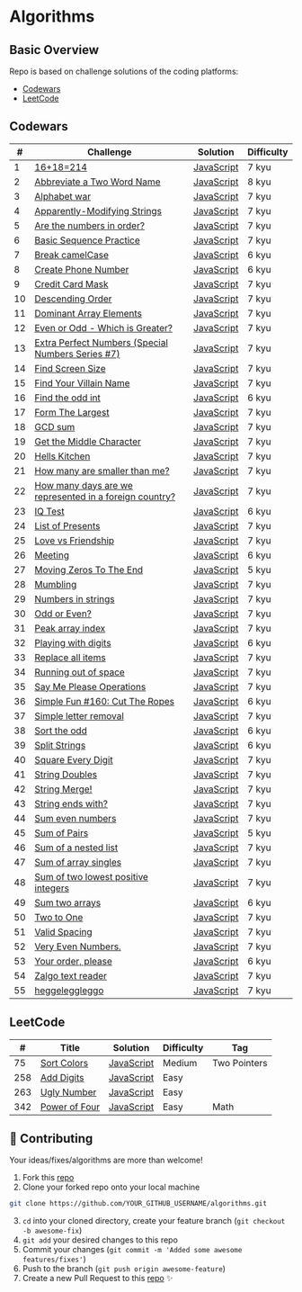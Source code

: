 # Algorithms

## Basic Overview
Repo is based on challenge solutions of the coding platforms:
- [Codewars](#codewars)
- [LeetCode](#leetcode)

## Codewars
| # | Challenge | Solution | Difficulty | 
|---| --------- | -------- | ---------- | 
|1|[16+18=214](https://www.codewars.com/kata/5effa412233ac3002a9e471d) | [JavaScript](https://github.com/aaabdyrahmanov/algorithms/blob/master/16%2B18%3D214/index.js)| 7 kyu
|2|[Abbreviate a Two Word Name](https://www.codewars.com/kata/57eadb7ecd143f4c9c0000a3) |  [JavaScript](https://github.com/aaabdyrahmanov/algorithms/blob/master/Abbreviate%20a%20Two%20Word%20Name/index.js)| 8 kyu
|3|[Alphabet war](https://www.codewars.com/kata/59377c53e66267c8f6000027) | [JavaScript](https://github.com/aaabdyrahmanov/algorithms/blob/master/Alphabet%20war/index.js)| 7 kyu
|4|[Apparently-Modifying Strings](https://www.codewars.com/kata/5b049d57de4c7f6a6c0001d7) | [JavaScript](https://github.com/aaabdyrahmanov/algorithms/blob/master/Apparently-Modifying%20Strings/index.js)| 7 kyu
|5|[Are the numbers in order?](https://www.codewars.com/kata/56b7f2f3f18876033f000307) |  [JavaScript](https://github.com/aaabdyrahmanov/algorithms/blob/master/Are%20the%20numbers%20in%20order%3F/index.js)| 7 kyu
|6|[Basic Sequence Practice](https://www.codewars.com/kata/5436f26c4e3d6c40e5000282) |  [JavaScript](https://github.com/aaabdyrahmanov/algorithms/blob/master/Basic%20Sequence%20Practice/index.js)| 7 kyu
|7|[Break camelCase](https://www.codewars.com/kata/5208f99aee097e6552000148) |  [JavaScript](https://github.com/aaabdyrahmanov/algorithms/blob/master/Break%20camelCase/index.js)| 6 kyu
|8|[Create Phone Number](https://www.codewars.com/kata/525f50e3b73515a6db000b83) |  [JavaScript](https://github.com/aaabdyrahmanov/algorithms/blob/master/Create%20Phone%20Number/index.js)| 6 kyu
|9|[Credit Card Mask](https://www.codewars.com/kata/5412509bd436bd33920011bc) |  [JavaScript](https://github.com/aaabdyrahmanov/algorithms/blob/master/Credit%20Card%20Mask/index.js)| 7 kyu
|10|[Descending Order](https://www.codewars.com/kata/5467e4d82edf8bbf40000155) |  [JavaScript](https://github.com/aaabdyrahmanov/algorithms/blob/master/Descending%20Order/index.js)| 7 kyu
|11|[Dominant Array Elements](https://www.codewars.com/kata/5a04133e32b8b998dc000089) |  [JavaScript](https://github.com/aaabdyrahmanov/algorithms/blob/master/Dominant%20Array%20Elements/index.js)| 7 kyu
|12|[Even or Odd - Which is Greater?](https://www.codewars.com/kata/57f7b8271e3d9283300000b4) |  [JavaScript](https://github.com/aaabdyrahmanov/algorithms/blob/master/Even%20or%20Odd%20-%20Which%20is%20Greater%3F/index.js)| 7 kyu
|13|[Extra Perfect Numbers (Special Numbers Series #7)](https://www.codewars.com/kata/5a662a02e626c54e87000123) |  [JavaScript](https://github.com/aaabdyrahmanov/algorithms/blob/master/Extra%20Perfect%20Numbers%20(Special%20Numbers%20Series%20%237)/index.js)| 7 kyu
|14|[Find Screen Size](https://www.codewars.com/kata/5bbd279c8f8bbd5ee500000f) |  [JavaScript](https://github.com/aaabdyrahmanov/algorithms/blob/master/Find%20Screen%20Size/index.js)| 7 kyu
|15|[Find Your Villain Name](https://www.codewars.com/kata/536c00e21da4dc0a0700128b) |  [JavaScript](https://github.com/aaabdyrahmanov/algorithms/blob/master/Find%20Your%20Villain%20Name/index.js)| 7 kyu
|16|[Find the odd int](https://www.codewars.com/kata/54da5a58ea159efa38000836) |  [JavaScript](https://github.com/aaabdyrahmanov/algorithms/blob/master/Find%20the%20odd%20int/index.js)| 6 kyu
|17|[Form The Largest](https://www.codewars.com/kata/5a4ea304b3bfa89a9900008e) |  [JavaScript](https://github.com/aaabdyrahmanov/algorithms/blob/master/Form%20The%20Largest/index.js)| 7 kyu
|18|[GCD sum](https://www.codewars.com/kata/5dd259444228280032b1ed2a) |  [JavaScript](https://github.com/aaabdyrahmanov/algorithms/blob/master/GCD%20sum/index.js)| 7 kyu
|19|[Get the Middle Character](https://www.codewars.com/kata/56747fd5cb988479af000028) |  [JavaScript](https://github.com/aaabdyrahmanov/algorithms/blob/master/Get%20the%20Middle%20Character/index.js)| 7 kyu
|20|[Hells Kitchen](https://www.codewars.com/kata/57d1f36705c186d018000813) |  [JavaScript](https://github.com/aaabdyrahmanov/algorithms/blob/master/Hells%20Kitchen/index.js)| 7 kyu
|21|[How many are smaller than me?](https://www.codewars.com/kata/56a1c074f87bc2201200002e) |  [JavaScript](https://github.com/aaabdyrahmanov/algorithms/blob/master/How%20many%20are%20smaller%20than%20me%3F/index.js)| 7 kyu
|22|[How many days are we represented in a foreign country?](https://www.codewars.com/kata/58e93b4706db4d24ee000096) |  [JavaScript](https://github.com/aaabdyrahmanov/algorithms/blob/master/How%20many%20days%20are%20we%20represented%20in%20a%20foreign%20country%3F/index.js)| 7 kyu
|23|[IQ Test](https://www.codewars.com/kata/552c028c030765286c00007d) |  [JavaScript](https://github.com/aaabdyrahmanov/algorithms/blob/master/IQ%20Test/index.js)| 6 kyu
|24|[List of Presents](https://www.codewars.com/kata/5a84d485742ba347b90006b7) |  [JavaScript](https://github.com/aaabdyrahmanov/algorithms/blob/master/List%20of%20Presents/index.js)| 7 kyu
|25|[Love vs Friendship](https://www.codewars.com/kata/59706036f6e5d1e22d000016) |  [JavaScript](https://github.com/aaabdyrahmanov/algorithms/blob/master/Love%20vs%20Friendship/index.js)| 7 kyu
|26|[Meeting](https://www.codewars.com/kata/59df2f8f08c6cec835000012) |  [JavaScript](https://github.com/aaabdyrahmanov/algorithms/blob/master/Meeting/index.js)| 6 kyu
|27|[Moving Zeros To The End](https://www.codewars.com/kata/52597aa56021e91c93000cb0) |  [JavaScript](https://github.com/aaabdyrahmanov/algorithms/blob/master/Moving%20Zeros%20To%20The%20End/index.js)| 5 kyu
|28|[Mumbling](https://www.codewars.com/kata/5667e8f4e3f572a8f2000039) |  [JavaScript](https://github.com/aaabdyrahmanov/algorithms/blob/master/Mumbling/index.js)| 7 kyu
|29|[Numbers in strings](https://www.codewars.com/kata/59dd2c38f703c4ae5e000014) |  [JavaScript](https://github.com/aaabdyrahmanov/algorithms/blob/master/Numbers%20in%20strings/index.js)| 7 kyu
|30|[Odd or Even?](https://www.codewars.com/kata/5949481f86420f59480000e7) |  [JavaScript](https://github.com/aaabdyrahmanov/algorithms/blob/master/Odd%20or%20Even%3F/index.js)| 7 kyu
|31|[Peak array index](https://www.codewars.com/kata/5a61a846cadebf9738000076) |  [JavaScript](https://github.com/aaabdyrahmanov/algorithms/blob/master/Peak%20array%20index/index.js)| 7 kyu
|32|[Playing with digits](https://www.codewars.com/kata/5552101f47fc5178b1000050) |  [JavaScript](https://github.com/aaabdyrahmanov/algorithms/blob/master/Playing%20with%20digits/index.js)| 6 kyu
|33|[Replace all items](https://www.codewars.com/kata/57ae18c6e298a7a6d5000c7a) |  [JavaScript](https://github.com/aaabdyrahmanov/algorithms/blob/master/Replace%20all%20items/index.js)| 7 kyu
|34|[Running out of space](https://www.codewars.com/kata/56576f82ab83ee8268000059) |  [JavaScript](https://github.com/aaabdyrahmanov/algorithms/blob/master/Running%20out%20of%20space/index.js)| 7 kyu
|35|[Say Me Please Operations](https://www.codewars.com/kata/5b5e0c0d83d64866bc00001d) |  [JavaScript](https://github.com/aaabdyrahmanov/algorithms/blob/master/Say%20Me%20Please%20Operations/index.js)| 7 kyu
|36|[Simple Fun #160: Cut The Ropes](https://www.codewars.com/kata/58ad388555bf4c80e800001e) |  [JavaScript](https://github.com/aaabdyrahmanov/algorithms/blob/master/Simple%20Fun%20%23160:%20Cut%20The%20Ropes/index.js)| 6 kyu
|37|[Simple letter removal](https://www.codewars.com/kata/5b728f801db5cec7320000c7) |  [JavaScript](https://github.com/aaabdyrahmanov/algorithms/blob/master/Simple%20letter%20removal/index.js)| 7 kyu
|38|[Sort the odd](https://www.codewars.com/kata/578aa45ee9fd15ff4600090d) |  [JavaScript](https://github.com/aaabdyrahmanov/algorithms/blob/master/Sort%20the%20odd/index.js)| 6 kyu
|39|[Split Strings](https://www.codewars.com/kata/515de9ae9dcfc28eb6000001) |  [JavaScript](https://github.com/aaabdyrahmanov/algorithms/blob/master/Split%20Strings/index.js)| 6 kyu
|40|[Square Every Digit](https://www.codewars.com/kata/546e2562b03326a88e000020) |  [JavaScript](https://github.com/aaabdyrahmanov/algorithms/blob/master/Square%20Every%20Digit/index.js)| 7 kyu
|41|[String Doubles](https://www.codewars.com/kata/5a145ab08ba9148dd6000094) |  [JavaScript](https://github.com/aaabdyrahmanov/algorithms/blob/master/String%20Doubles/index.js)| 7 kyu
|42|[String Merge!](https://www.codewars.com/kata/597bb84522bc93b71e00007e) |  [JavaScript](https://github.com/aaabdyrahmanov/algorithms/blob/master/String%20Merge!/index.js)| 7 kyu
|43|[String ends with?](https://www.codewars.com/kata/51f2d1cafc9c0f745c00037d) |  [JavaScript](https://github.com/aaabdyrahmanov/algorithms/blob/master/String%20ends%20with%3F/index.js)| 7 kyu
|44|[Sum even numbers](https://www.codewars.com/kata/586beb5ba44cfc44ed0006c3) |  [JavaScript](https://github.com/aaabdyrahmanov/algorithms/blob/master/Sum%20even%20numbers/index.js)| 7 kyu
|45|[Sum of Pairs](https://www.codewars.com/kata/54d81488b981293527000c8f) |  [JavaScript](https://github.com/aaabdyrahmanov/algorithms/blob/master/Sum%20of%20Pairs/index.js)| 5 kyu
|46|[Sum of a nested list](https://www.codewars.com/kata/5a15a4db06d5b6d33c000018) |  [JavaScript](https://github.com/aaabdyrahmanov/algorithms/blob/master/Sum%20of%20a%20nested%20list/index.js)| 7 kyu
|47|[Sum of array singles](https://www.codewars.com/kata/59f11118a5e129e591000134) |  [JavaScript](https://github.com/aaabdyrahmanov/algorithms/blob/master/Sum%20of%20array%20singles/index.js)| 7 kyu
|48|[Sum of two lowest positive integers](https://www.codewars.com/kata/558fc85d8fd1938afb000014) |  [JavaScript](https://github.com/aaabdyrahmanov/algorithms/blob/master/Sum%20of%20two%20lowest%20positive%20integers/index.js)| 7 kyu
|49|[Sum two arrays](https://www.codewars.com/kata/59c3e8c9f5d5e40cab000ca6) |  [JavaScript](https://github.com/aaabdyrahmanov/algorithms/blob/master/Sum%20two%20arrays/index.js)| 6 kyu
|50|[Two to One](https://www.codewars.com/kata/5656b6906de340bd1b0000ac) |  [JavaScript](https://github.com/aaabdyrahmanov/algorithms/blob/master/Two%20to%20One/index.js)| 7 kyu
|51|[Valid Spacing](https://www.codewars.com/kata/5f77d62851f6bc0033616bd8) |  [JavaScript](https://github.com/aaabdyrahmanov/algorithms/blob/master/Valid%20Spacing/index.js)| 7 kyu
|52|[Very Even Numbers.](https://www.codewars.com/kata/58c9322bedb4235468000019) |  [JavaScript](https://github.com/aaabdyrahmanov/algorithms/blob/master/Very%20Even%20Numbers./index.js)| 7 kyu
|53|[Your order, please](https://www.codewars.com/kata/55c45be3b2079eccff00010f) |  [JavaScript](https://github.com/aaabdyrahmanov/algorithms/blob/master/Your%20order%2C%20please/index.js)| 6 kyu
|54|[Zalgo text reader](https://www.codewars.com/kata/588fe9eaadbbfb44b70001fc) |  [JavaScript](https://github.com/aaabdyrahmanov/algorithms/blob/master/Zalgo%20text%20reader/index.js)| 7 kyu
|55|[heggeleggleggo](https://www.codewars.com/kata/55ea5304685da2fb40000018) | [JavaScript](https://github.com/aaabdyrahmanov/algorithms/blob/master/heggeleggleggo/index.js)| 7 kyu

## LeetCode
| # | Title | Solution | Difficulty | Tag |
|---| ----- | -------- | ---------- | --- |
|75|[Sort Colors](https://leetcode.com/problems/sort-colors) | [JavaScript](https://github.com/aaabdyrahmanov/algorithms/blob/master/75.%20Sort%20Colors/index.js)|Medium|Two Pointers
|258|[Add Digits](https://leetcode.com/problems/add-digits/) | [JavaScript](https://github.com/aaabdyrahmanov/algorithms/blob/master/258.%20Add%20Digits/index.js)|Easy|
|263|[Ugly Number](https://leetcode.com/problems/ugly-number/) | [JavaScript](https://github.com/aaabdyrahmanov/algorithms/blob/master/263.%20Ugly%20Number/index.js)|Easy|
|342|[Power of Four](https://leetcode.com/problems/power-of-four/) | [JavaScript](https://github.com/aaabdyrahmanov/algorithms/blob/master/342.%20Power%20of%20Four/index.js)|Easy|Math


## 🤝 Contributing
Your ideas/fixes/algorithms are more than welcome!

1. Fork this [repo](https://github.com/aaabdyrahmanov/algorithms)
2. Clone your forked repo onto your local machine
```sh
git clone https://github.com/YOUR_GITHUB_USERNAME/algorithms.git
```
3. `cd` into your cloned directory, create your feature branch (`git checkout -b awesome-fix`)
4. `git add` your desired changes to this repo
5. Commit your changes (`git commit -m 'Added some awesome features/fixes'`)
6. Push to the branch (`git push origin awesome-feature`)
7. Create a new Pull Request to this [repo](https://github.com/aaabdyrahmanov/algorithms) ✨
